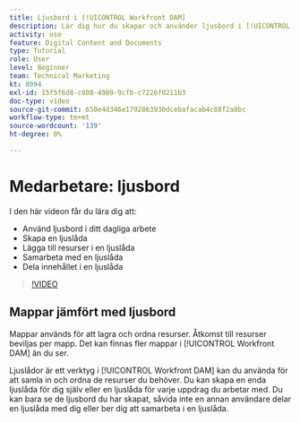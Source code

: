 ```yaml
---
title: Ljusbord i [!UICONTROL Workfront DAM]
description: Lär dig hur du skapar och använder ljusbord i [!UICONTROL Workfront DAM].
activity: use
feature: Digital Content and Documents
type: Tutorial
role: User
level: Beginner
team: Technical Marketing
kt: 8994
exl-id: 15f5f6d8-c808-4989-9cfb-c7226f0211b3
doc-type: video
source-git-commit: 650e4d346e1792863930dcebafacab4c88f2a8bc
workflow-type: tm+mt
source-wordcount: '139'
ht-degree: 0%

---
```


# Medarbetare: ljusbord

I den här videon får du lära dig att:

* Använd ljusbord i ditt dagliga arbete
* Skapa en ljuslåda
* Lägga till resurser i en ljuslåda
* Samarbeta med en ljuslåda
* Dela innehållet i en ljuslåda

>[!VIDEO](https://video.tv.adobe.com/v/335254/?quality=12&learn=on)

## Mappar jämfört med ljusbord

Mappar används för att lagra och ordna resurser. Åtkomst till resurser beviljas per mapp. Det kan finnas fler mappar i [!UICONTROL Workfront DAM] än du ser.

Ljuslådor är ett verktyg i [!UICONTROL Workfront DAM] kan du använda för att samla in och ordna de resurser du behöver. Du kan skapa en enda ljuslåda för dig själv eller en ljuslåda för varje uppdrag du arbetar med. Du kan bara se de ljusbord du har skapat, såvida inte en annan användare delar en ljuslåda med dig eller ber dig att samarbeta i en ljuslåda.

